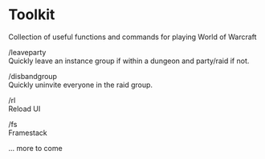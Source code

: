 # Toolkit  
Collection of useful functions and commands for playing World of Warcraft

/leaveparty  
Quickly leave an instance group if within a dungeon and party/raid if not. 

/disbandgroup  
Quickly uninvite everyone in the raid group.

/rl  
Reload UI

/fs  
Framestack


... more to come
